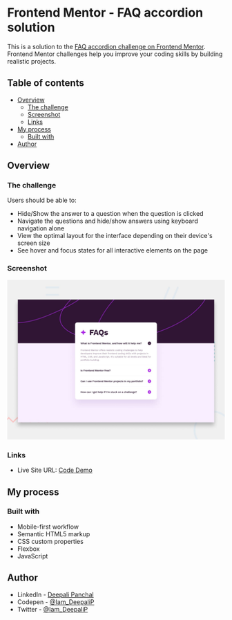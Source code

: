 # Frontend Mentor - FAQ accordion solution

This is a solution to the [FAQ accordion challenge on Frontend Mentor](https://www.frontendmentor.io/challenges/faq-accordion-wyfFdeBwBz). Frontend Mentor challenges help you improve your coding skills by building realistic projects. 

## Table of contents

- [Overview](#overview)
  - [The challenge](#the-challenge)
  - [Screenshot](#screenshot)
  - [Links](#links)
- [My process](#my-process)
  - [Built with](#built-with)
- [Author](#author)

## Overview

### The challenge

Users should be able to:

- Hide/Show the answer to a question when the question is clicked
- Navigate the questions and hide/show answers using keyboard navigation alone
- View the optimal layout for the interface depending on their device's screen size
- See hover and focus states for all interactive elements on the page

### Screenshot

![Screenshot](/design/desktop-preview.jpg)

### Links

- Live Site URL: [Code Demo]()

## My process

### Built with

- Mobile-first workflow
- Semantic HTML5 markup
- CSS custom properties
- Flexbox
- JavaScript

## Author

- LinkedIn - [Deepali Panchal](linkedin.com/in/iamdeepali)
- Codepen - [@Iam_DeepaliP](https://codepen.io/Iam_DeepaliP)
- Twitter - [@Iam_DeepaliP](https://twitter.com/Iam_DeepaliP)
